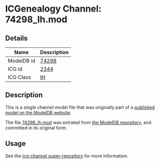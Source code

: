 # ICGenealogy Channel: 74298\_Ih.mod

## Details

Name | Description
---- | -----------
ModelDB id | [74298](http://senselab.med.yale.edu/ModelDB/ShowModel.cshtml?model=74298)
ICG id | [2344](http://icg.neurotheory.ox.ac.uk/channels/4/2344)
ICG Class | [IH](http://icg.neurotheory.ox.ac.uk/channels/4)

## Description

This is a single channel model file that was originally part of a [published model on the ModelDB website](http://senselab.med.yale.edu/mModelDB/ShowModel.cshtml?model=74298).

The file [74298\_Ih.mod](74298_Ih.mod) was extrated from [the ModelDB repository](http://senselab.med.yale.edu/ModelDB/ShowModel.cshtml?model=74298), and committed in its original form.

## Usage

See the [icg-channel super-repository](https://github.com/icgenealogy/icg-channels) for more information.
